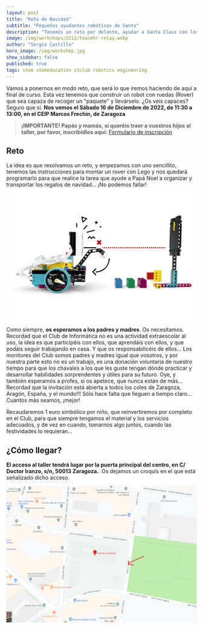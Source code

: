 ```yaml
---
layout: post
title: "Reto de Navidad"
subtitle: "Pequeños ayudantes robóticos de Santa"
description: "Tenemos un reto por delante, ayudar a Santa Claus con los paquetes."
image: /img/workshops/2212/teacehr-relay.webp
author: "Sergio Castillo"
hero_image: /img/workshop.jpg
show_sidebar: false
published: true
tags: stem stemeducation itclub robotics engineering
---
```


Vamos a ponernos en modo reto, que será lo que iremos haciendo de aquí a final de curso. Esta vez tenemos que construir un robot con ruedas (Rover) que sea capaza de recoger un "paquete" y llevárselo. ¿Os veis capaces? Seguro que sí. **Nos vemos el Sábado 16 de Diciembre de 2022, de 11:30 a 13:00, en el CEIP Marcos Frechín, de Zaragoza**

> **¡IMPORTANTE! Papás y mamás, si queréis traer a vuestros hijos al taller, por favor, inscribidlos aquí:** <a href="https://forms.gle/PnGHa2k7icmgsVPj6" target="_blank">Formulario de inscripción</a>

## Reto

La idea es que resolvamos un reto, y empezamos con uno sencillito, tenemos las instrucciones para montar un rover con Lego y nos quedará programarlo para que realice la tarea que ayude a Papá Noel a organizar y transportar los regalos de navidad... ¡No podemos fallar!

![Mañana de robótica y programación](/img/workshops/2212/teacehr-too-high.webp)

Como siempre, **os esperamos a los padres y madres**. Os necesitamos. Recordad que el Club de Informática no es una actividad extraescolar al uso, la idea es que participéis con ellos, que aprendáis con ellos, y que podáis seguir trabajando en casa. Y que os responsabilicéis de ellos... Los monitores del Club somos padres y madres igual que vosotros, y por nuestra parte esto no es un trabajo, es una donación voluntaria de nuestro tiempo para que los chavales a los que les guste tengan dónde practicar y desarrollar habilidades sorprendentes y útiles para su futuro. Oye, y también esperamos a profes, si os apetece, que nunca están de más... Recordad que la invitación está abierta a todos los coles de Zaragoza, Aragón, España, y el mundo!!! Sólo hace falta que lleguen a tiempo claro... Cuantos más seamos, ¡mejor!

Recaudaremos 1 euro simbólico por niño, que reinvertiremos por completo en el Club, para que siempre tengamos el material y los servicios adecuados, y de vez en cuando, tomarnos algo juntos, cuando las festividades lo requieran...

## ¿Cómo llegar?

**El acceso al taller tendrá lugar por la puerta principal del centro, en C/ Doctor Iranzo, s/n, 50013 Zaragoza.**. Os dejamos un croquis en el que está señalizado dicho acceso.

![Mapa acceso Marcos Frechín](/img/mapa_acceso.png)